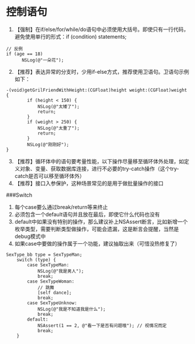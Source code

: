 # 控制语句

1. 【强制】在if/else/for/while/do语句中必须使用大括号。即使只有一行代码，避免使用单行的形式：if (condition) statements;
```objc
// 反例
if (age == 18)
      NSLog(@"一朵花");
```
2. 【推荐】表达异常的分支时，少用if-else方式，推荐使用卫语句。卫语句示例如下：
```objc
-(void)getGrilFriendWithHeight:(CGFloat)height weight:(CGFloat)weight
{
        if (height < 150) {
            NSLog(@"太矮了");
            return;
        }
        if (weight > 250) {
            NSLog(@"太重了");
            return;
        }
        NSLog(@"刚刚好");
}
```
3. 【推荐】循环体中的语句要考量性能，以下操作尽量移至循环体外处理，如定义对象、变量、获取数据库连接，进行不必要的try-catch操作（这个try-catch是否可以移至循环体外）
4. 【推荐】接口入参保护，这种场景常见的是用于做批量操作的接口


###Switch
1. 每个case要么通过break/return等来终止
2. 必须包含一个default语句并且放在最后，即使它什么代码也没有
3. default中如果没有特别的操作，那么建议补上NSAssert断言，比如新增一个枚举类型，需要判断类型做操作，可能会遗漏，这是断言会提醒，当然是debug模式中
4. 如果case中要做的操作属于一个功能，建议抽取出来（可惜没热修复了）
```objc
SexType_bb type = SexTypeMan;
    switch (type) {
        case SexTypeMan:
            NSLog(@"我是男人");
            break;
        case SexTypeWoman:
            // 跳舞
            [self dance];
            break;
        case SexTypeUnknow:
            NSLog(@"我是不知道我是什么");
            break;
        default:
            NSAssert(1 == 2, @"看一下是否有问题哦"); // 视情况而定
            break;
    }
```